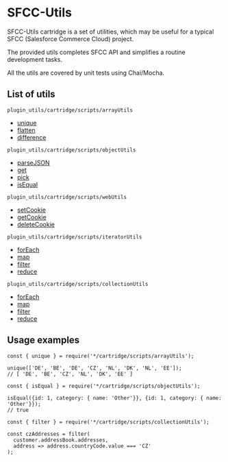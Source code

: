 # **SFCC-Utils**
SFCC-Utils cartridge is a set of utilities, which may be useful for a typical SFCC (Salesforce Commerce Cloud) project.

The provided utils completes SFCC API and simplifies a routine development tasks.

All the utils are covered by unit tests using Chai/Mocha.

## **List of utils**

`plugin_utils/cartridge/scripts/arrayUtils`

  - [unique](https://murceca.github.io/SFCC-Utils/module-arrayUtils.html#unique)
  - [flatten](https://murceca.github.io/SFCC-Utils/module-arrayUtils.html#flatten)
  - [difference](https://murceca.github.io/SFCC-Utils/module-arrayUtils.html#difference)

`plugin_utils/cartridge/scripts/objectUtils`

  - [parseJSON](https://murceca.github.io/SFCC-Utils/module-objectUtils.html#parseJSON)
  - [get](https://murceca.github.io/SFCC-Utils/module-objectUtils.html#get)
  - [pick](https://murceca.github.io/SFCC-Utils/module-objectUtils.html#pick)
  - [isEqual](https://murceca.github.io/SFCC-Utils/module-objectUtils.html#isEqual)

`plugin_utils/cartridge/scripts/webUtils`

  - [setCookie](https://murceca.github.io/SFCC-Utils/module-webUtils.html#setCookie)
  - [getCookie](https://murceca.github.io/SFCC-Utils/module-webUtils.html#getCookie)
  - [deleteCookie](https://murceca.github.io/SFCC-Utils/module-webUtils.html#deleteCookie)

`plugin_utils/cartridge/scripts/iteratorUtils`

  - [forEach](https://murceca.github.io/SFCC-Utils/module-iteratorUtils.html#forEach)
  - [map](https://murceca.github.io/SFCC-Utils/module-iteratorUtils.html#map)
  - [filter](https://murceca.github.io/SFCC-Utils/module-iteratorUtils.html#filter)
  - [reduce](https://murceca.github.io/SFCC-Utils/module-iteratorUtils.html#reduce)

`plugin_utils/cartridge/scripts/collectionUtils`

  - [forEach](https://murceca.github.io/SFCC-Utils/module-collectionUtils.html#forEach)
  - [map](https://murceca.github.io/SFCC-Utils/module-collectionUtils.html#map)
  - [filter](https://murceca.github.io/SFCC-Utils/module-collectionUtils.html#filter)
  - [reduce](https://murceca.github.io/SFCC-Utils/module-collectionUtils.html#reduce)

## **Usage examples**

```
const { unique } = require('*/cartridge/scripts/arrayUtils');

unique(['DE', 'BE', 'DE', 'CZ', 'NL', 'DK', 'NL', 'EE']);
// [ 'DE', 'BE', 'CZ', 'NL', 'DK', 'EE' ]
```

```
const { isEqual } = require('*/cartridge/scripts/objectUtils');

isEqual({id: 1, category: { name: 'Other'}}, {id: 1, category: { name: 'Other'}});
// true
```

```
const { filter } = require('*/cartridge/scripts/collectionUtils');

const czAddresses = filter(
  customer.addressBook.addresses,
  address => address.countryCode.value === 'CZ'
);
```